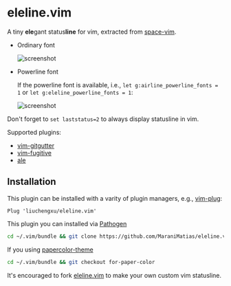 # eleline.vim

A tiny **ele**gant status**line** for vim, extracted from [space-vim](https://github.com/liuchengxu/space-vim).

- Ordinary font

  ![screenshot](https://github.com/liuchengxu/eleline.vim/blob/screenshots/screenshot.png?raw=true)

- Powerline font

  If the powerline font is available, i.e., `let g:airline_powerline_fonts = 1` or `let g:eleline_powerline_fonts = 1`:

  ![screenshot](https://raw.githubusercontent.com/liuchengxu/img/master/eleline.vim/eleline-powerline-font.png)

Don't forget to `set laststatus=2` to always display statusline in vim.

Supported plugins:

- [vim-gitgutter](https://github.com/airblade/vim-gitgutter)
- [vim-fugitive](https://github.com/tpope/vim-fugitive)
- [ale](https://github.com/w0rp/ale)

## Installation

This plugin can be installed with a varity of plugin managers, e.g., [vim-plug](https://github.com/junegunn/vim-plug):

```vim
Plug 'liuchengxu/eleline.vim'
```

This plugin you can installed via [Pathogen](https://github.com/tpope/vim-pathogen)

```bash
cd ~/.vim/bundle && git clone https://github.com/MaraniMatias/eleline.vim
```

If you using [papercolor-theme](https://github.com/NLKNguyen/papercolor-theme)

```bash
cd ~/.vim/bundle && git checkout for-paper-color
```

It's encouraged to fork [eleline.vim](https://github.com/liuchengxu/eleline.vim) to make your own custom vim statusline.
